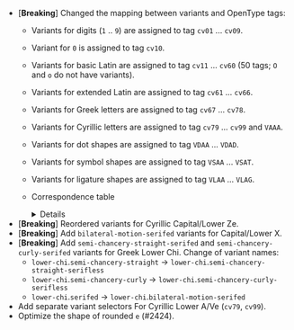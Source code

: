 * \[**Breaking**] Changed the mapping between variants and OpenType tags:
  - Variants for digits (`1` .. `9`) are assigned to tag `cv01` ... `cv09`.
  - Variant for `0` is assigned to tag `cv10`.
  - Variants for basic Latin are assigned to tag `cv11` ... `cv60` (50 tags; `O` and `o` do not have variants).
  - Variants for extended Latin are assigned to tag `cv61` ... `cv66`.
  - Variants for Greek letters are assigned to tag `cv67` ... `cv78`.
  - Variants for Cyrillic letters are assigned to tag `cv79` ... `cv99` and `VAAA`.
  - Variants for dot shapes are assigned to tag `VDAA` ... `VDAD`.
  - Variants for symbol shapes are assigned to tag `VSAA` ... `VSAT`.
  - Variants for ligature shapes are assigned to tag `VLAA` ... `VLAG`.
  - Correspondence table

    <details>    

    | Selector Name | Tag in v30.x | Tag in v31 |
    | ------------- | ------------ | ---------- |
    | `one` | `cv86` | `cv01` |
    | `two` | `cv87` | `cv02` |
    | `three` | `cv88` | `cv03` |
    | `four` | `cv89` | `cv04` |
    | `five` | `cv90` | `cv05` |
    | `six` | `cv91` | `cv06` |
    | `seven` | `cv92` | `cv07` |
    | `eight` | `cv93` | `cv08` |
    | `nine` | `cv94` | `cv09` |
    | `zero` | `cv85` | `cv10` |
    | `capital-a` | `cv01` | `cv11` |
    | `capital-b` | `cv02` | `cv12` |
    | `capital-c` | `cv03` | `cv13` |
    | `capital-d` | `cv04` | `cv14` |
    | `capital-e` | `cv05` | `cv15` |
    | `capital-f` | `cv06` | `cv16` |
    | `capital-g` | `cv07` | `cv17` |
    | `capital-h` | `cv08` | `cv18` |
    | `capital-i` | `cv09` | `cv19` |
    | `capital-j` | `cv10` | `cv20` |
    | `capital-k` | `cv11` | `cv21` |
    | `capital-l` | `cv12` | `cv22` |
    | `capital-m` | `cv13` | `cv23` |
    | `capital-n` | `cv14` | `cv24` |
    | `capital-p` | `cv15` | `cv25` |
    | `capital-q` | `cv16` | `cv26` |
    | `capital-r` | `cv17` | `cv27` |
    | `capital-s` | `cv18` | `cv28` |
    | `capital-t` | `cv19` | `cv29` |
    | `capital-u` | `cv20` | `cv30` |
    | `capital-v` | `cv21` | `cv31` |
    | `capital-w` | `cv22` | `cv32` |
    | `capital-x` | `cv23` | `cv33` |
    | `capital-y` | `cv24` | `cv34` |
    | `capital-z` | `cv25` | `cv35` |
    | `a` | `cv26` | `cv36` |
    | `b` | `cv27` | `cv37` |
    | `c` | `cv28` | `cv38` |
    | `d` | `cv29` | `cv39` |
    | `e` | `cv30` | `cv40` |
    | `f` | `cv31` | `cv41` |
    | `g` | `cv32` | `cv42` |
    | `h` | `cv33` | `cv43` |
    | `i` | `cv34` | `cv44` |
    | `j` | `cv35` | `cv45` |
    | `k` | `cv36` | `cv46` |
    | `l` | `cv37` | `cv47` |
    | `m` | `cv38` | `cv48` |
    | `n` | `cv39` | `cv49` |
    | `p` | `cv40` | `cv50` |
    | `q` | `cv41` | `cv51` |
    | `r` | `cv42` | `cv52` |
    | `s` | `cv43` | `cv53` |
    | `t` | `cv44` | `cv54` |
    | `u` | `cv45` | `cv55` |
    | `v` | `cv46` | `cv56` |
    | `w` | `cv47` | `cv57` |
    | `x` | `cv48` | `cv58` |
    | `y` | `cv49` | `cv59` |
    | `z` | `cv50` | `cv60` |
    | `capital-eszet` | `VXAC` | `cv61` |
    | `long-s` | `cv51` | `cv62` |
    | `eszet` | `cv52` | `cv63` |
    | `lower-eth` | `cv53` | `cv64` |
    | `capital-thorn` | `VXAD` | `cv65` |
    | `lower-thorn` | `cv54` | `cv66` |
    | `lower-alpha` | `cv55` | `cv67` |
    | `capital-gamma` | `cv56` | `cv68` |
    | `capital-delta` | `cv57` | `cv69` |
    | `lower-delta` | `cv58` | `cv70` |
    | `lower-iota` | `cv59` | `cv71` |
    | `capital-lambda` | `cv60` | `cv72` |
    | `lower-lambda` | `cv61` | `cv73` |
    | `lower-mu` | `cv62` | `cv74` |
    | `lower-xi` | `cv63` | `cv75` |
    | `lower-pi` | `cv64` | `cv76` |
    | `lower-tau` | `cv65` | `cv77` |
    | `lower-chi` | `cv66` | `cv78` |
    | `cyrl-a` | `——` | `cv79` |
    | `cyrl-ve` | `——` | `cv80` |
    | `cyrl-capital-zhe` | `cv67` | `cv81` |
    | `cyrl-zhe` | `cv68` | `cv82` |
    | `cyrl-capital-ze` | `cv69` | `cv83` |
    | `cyrl-ze` | `cv70` | `cv84` |
    | `cyrl-capital-ka` | `cv71` | `cv85` |
    | `cyrl-ka` | `cv72` | `cv86` |
    | `cyrl-el` | `cv73` | `cv87` |
    | `cyrl-em` | `cv74` | `cv88` |
    | `cyrl-en` | `cv75` | `cv89` |
    | `cyrl-er` | `cv76` | `cv90` |
    | `cyrl-capital-u` | `cv77` | `cv91` |
    | `cyrl-u` | `cv78` | `cv92` |
    | `cyrl-ef` | `cv79` | `cv93` |
    | `cyrl-che` | `cv80` | `cv94` |
    | `cyrl-yeri` | `cv81` | `cv95` |
    | `cyrl-yery` | `cv82` | `cv96` |
    | `cyrl-capital-e` | `VXAA` | `cv97` |
    | `cyrl-e` | `VXAB` | `cv98` |
    | `cyrl-capital-ya` | `cv83` | `cv99` |
    | `cyrl-ya` | `cv84` | `VAAA` |
    | `tittle` | `cv95` | `VDAA` |
    | `diacritic-dot` | `cv96` | `VDAB` |
    | `punctuation-dot` | `cv97` | `VDAC` |
    | `braille-dot` | `VXAE` | `VDAD` |
    | `tilde` | `cv98` | `VSAA` |
    | `asterisk` | `cv99` | `VSAB` |
    | `underscore` | `VSAA` | `VSAC` |
    | `caret` | `VSAB` | `VSAD` |
    | `ascii-grave` | `VSAC` | `VSAE` |
    | `ascii-single-quote` | `VSAD` | `VSAF` |
    | `paren` | `VSAE` | `VSAG` |
    | `brace` | `VSAF` | `VSAH` |
    | `guillemet` | `VSAG` | `VSAI` |
    | `number-sign` | `VSAH` | `VSAJ` |
    | `ampersand` | `VSAI` | `VSAK` |
    | `at` | `VSAJ` | `VSAL` |
    | `dollar` | `VSAK` | `VSAM` |
    | `cent` | `VSAL` | `VSAN` |
    | `percent` | `VSAM` | `VSAO` |
    | `bar` | `VSAN` | `VSAP` |
    | `question` | `VSAO` | `VSAQ` |
    | `pilcrow` | `VSAP` | `VSAR` |
    | `partial-derivative` | `VSAQ` | `VSAS` |
    | `micro-sign` | `VSAR` | `VSAT` |
    | `lig-ltgteq` | `VLAA` | `VLAA` |
    | `lig-neq` | `VLAB` | `VLAB` |
    | `lig-equal-chain` | `VLAC` | `VLAC` |
    | `lig-hyphen-chain` | `VLAD` | `VLAD` |
    | `lig-plus-chain` | `VLAE` | `VLAE` |
    | `lig-double-arrow-bar` | `VLAF` | `VLAF` |
    | `lig-single-arrow-bar` | `VLAG` | `VLAG` |
  
    </details>
* \[**Breaking**] Reordered variants for Cyrillic Capital/Lower Ze.
* \[**Breaking**] Add `bilateral-motion-serifed` variants for Capital/Lower X.
* \[**Breaking**] Add `semi-chancery-straight-serifed` and `semi-chancery-curly-serifed` variants for Greek Lower Chi. Change of variant names:
  - `lower-chi`.`semi-chancery-straight` → `lower-chi`.`semi-chancery-straight-serifless`
  - `lower-chi`.`semi-chancery-curly` → `lower-chi`.`semi-chancery-curly-serifless`
  - `lower-chi`.`serifed` → `lower-chi`.`bilateral-motion-serifed`
* Add separate variant selectors For Cyrillic Lower A/Ve (`cv79`, `cv99`).
* Optimize the shape of rounded `e` (#2424).
